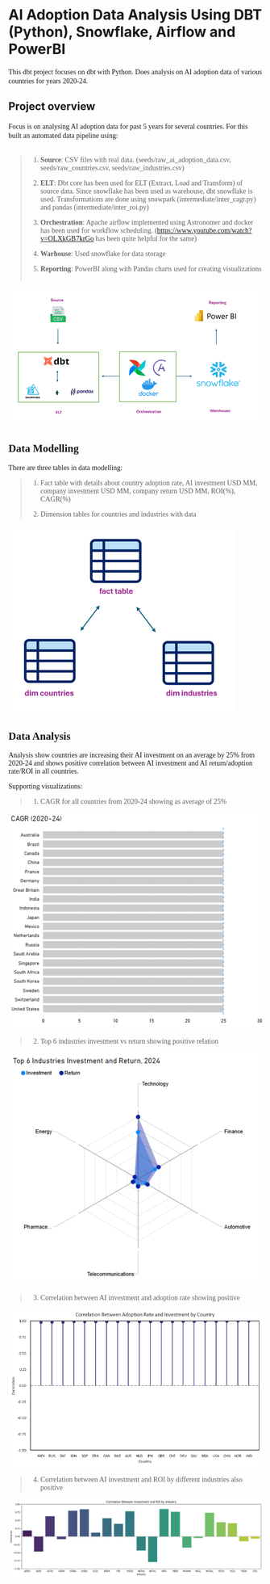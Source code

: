 <style>
theme {
    font-family: Calibri
}
</style>
# AI Adoption Data Analysis Using DBT (Python), Snowflake, Airflow and PowerBI
<u> </u>
<theme>
This dbt project focuses on dbt with Python. Does analysis on AI adoption data of various countries for years 2020-24.
</theme>
## Project overview
<theme>
Focus is on analysing AI adoption data for past 5 years for several countries. For this built an automated data pipeline using:
<br></br>

> 1.  **Source**: CSV files with real data. (seeds/raw_ai_adoption_data.csv, seeds/raw_countries.csv, seeds/raw_industries.csv)
>
> 2.  **ELT**: Dbt core has been used for ELT (Extract, Load and Transform) of source data. Since snowflake has been used as warehouse, dbt snowflake is used. Transformations are done using snowpark (intermediate/inter_cagr.py) and pandas (intermediate/inter_roi.py)
>
> 3. **Orchestration**: Apache airflow implemented using Astronomer and docker has been used for workflow scheduling. (https://www.youtube.com/watch?v=OLXkGB7krGo has been quite helpful for the same)
>
> 4. **Warhouse**: Used snowflake for data storage
>
> 5. **Reporting**: PowerBI along with Pandas charts used for creating visualizations
<br></br>

![alt text](images\Workflow.png)

## Data Modelling

There are three tables in data modelling:

>1.  Fact table with details about country adoption rate, AI investment USD MM, company investment USD MM, company return USD MM, ROI(%), CAGR(%)
>
>2. Dimension tables for countries and industries with data

![alt text](images\datamodel.png)

## Data Analysis

Analysis show countries are increasing their AI investment on an average by 25% from 2020-24 and shows positive correlation between AI investment and AI return/adoption rate/ROI in all countries.

Supporting visualizations:

>1. CAGR for all countries from 2020-24 showing as average of 25%

![alt text](images\cagr.png)

>2. Top 6 industries investment vs return showing positive relation

![alt text](<images\industries vs return.png>)

>3. Correlation between AI investment and adoption rate showing positive

![alt text](<images\adoption rate vs investment.png>)

>4. Correlation between AI investment and ROI by different industries also positive

![alt text](images\correlation.png)

</span>
